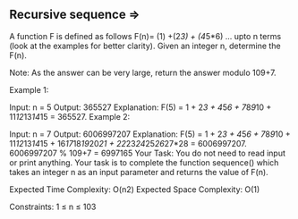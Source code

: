 Recursive sequence  =>
------------------


A function F is defined as follows F(n)= (1) +(2*3) + (4*5*6) ... upto n terms (look at the examples for better clarity). Given an integer n, determine the F(n).

Note: As the answer can be very large, return the answer modulo 109+7.

Example 1:

Input: n = 5
Output: 365527
Explanation: 
F(5) = 1 + 2*3 + 4*5*6 + 7*8*9*10 + 11*12*13*14*15 = 365527.
Example 2:

Input: n = 7
Output: 6006997207
Explanation: 
F(5) = 1 + 2*3 + 4*5*6 + 7*8*9*10 + 11*12*13*14*15 + 
16*17*18*19*20*21 + 22*23*24*25*26*27*28 = 6006997207.
6006997207 % 109+7 = 6997165
Your Task:
You do not need to read input or print anything. Your task is to complete the function sequence() which takes an integer n as an input parameter and returns the value of F(n).

Expected Time Complexity: O(n2)
Expected Space Complexity: O(1)

Constraints:
1 ≤ n ≤ 103
